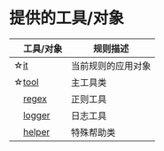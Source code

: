 # 提供的工具/对象

| &nbsp;&nbsp;&nbsp;&nbsp;工具/对象 | 规则描述 |
| ------------ | ------------ |
| ☆[it](tools/it.md) | 当前规则的应用对象 |
| ☆[tool](tools/tool.md) | 主工具类 |
| &nbsp;&nbsp;&nbsp;&nbsp;[regex](tools/regex.md) | 正则工具 |
| &nbsp;&nbsp;&nbsp;&nbsp;[logger](tools/logger.md) | 日志工具 |
| &nbsp;&nbsp;&nbsp;&nbsp;[helper](tools/helper.md) | 特殊帮助类 |